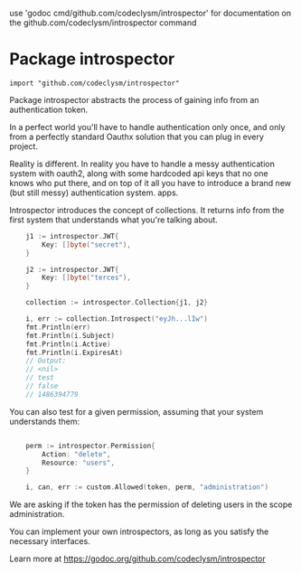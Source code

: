 use 'godoc cmd/github.com/codeclysm/introspector' for documentation on the github.com/codeclysm/introspector command 

Package introspector
=====================

    import "github.com/codeclysm/introspector"

Package introspector abstracts the process of gaining info from an
authentication token.

In a perfect world you'll have to handle authentication only once, and only from
a perfectly standard Oauthx solution that you can plug in every project.

Reality is different. In reality you have to handle a messy authentication system with oauth2, along with some hardcoded api keys that no one knows who put there, and on top of it all you have to introduce a brand new (but still messy) authentication system.
apps.

Introspector introduces the concept of collections. It returns info from the first system that understands what you're talking about.

```go
	j1 := introspector.JWT{
		Key: []byte("secret"),
	}

	j2 := introspector.JWT{
		Key: []byte("terces"),
	}

	collection := introspector.Collection{j1, j2}

	i, err := collection.Introspect("eyJh...lIw")
	fmt.Println(err)
	fmt.Println(i.Subject)
	fmt.Println(i.Active)
	fmt.Println(i.ExpiresAt)
	// Output:
	// <nil>
	// test
	// false
	// 1486394779
```

You can also test for a given permission, assuming that your system understands them:

```go

    perm := introspector.Permission{
        Action: "delete",
        Resource: "users",
    }

    i, can, err := custom.Allowed(token, perm, "administration")
```

We are asking if the token has the permission of deleting users in the scope administration.

You can implement your own introspectors, as long as you satisfy the necessary interfaces.

Learn more at https://godoc.org/github.com/codeclysm/introspector